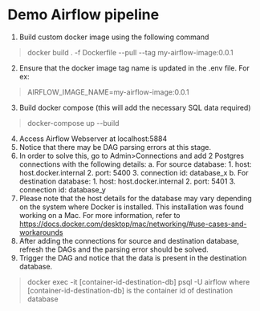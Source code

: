 # Demo Airflow pipeline

1. Build custom docker image using the following command
> docker build . -f Dockerfile --pull --tag my-airflow-image:0.0.1
2. Ensure that the docker image tag name is updated in the .env file. For ex:
> AIRFLOW_IMAGE_NAME=my-airflow-image:0.0.1
3. Build docker compose (this will add the necessary SQL data required)
> docker-compose up --build
4. Access Airflow Webserver at localhost:5884
5. Notice that there may be DAG parsing errors at this stage.
6. In order to solve this, go to Admin>Connections and add 2 Postgres connections with the following details:
   a. For source database:
	   1. host: host.docker.internal
	   2. port: 5400
	   3. connection id: database_x
   b. For destination database:
	   1. host: host.docker.internal
	   2. port: 5401
	   3. connection id: database_y
7. Please note that the host details for the database may vary depending on the system where Docker is installed. This installation was found working on a Mac. For more information, refer to https://docs.docker.com/desktop/mac/networking/#use-cases-and-workarounds
8. After adding the connections for source and destination database, refresh the DAGs and the parsing error should be solved.
9. Trigger the DAG and notice that the data is present in the destination database.
> docker exec -it [container-id-destination-db] psql -U airflow
where [container-id-destination-db] is the container id of destination database

